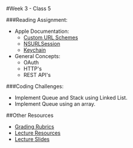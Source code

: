 #Week 3 - Class 5

###Reading Assignment:
* Apple Documentation:
	* [Custom URL Schemes](https://developer.apple.com/library/ios/documentation/iPhone/Conceptual/iPhoneOSProgrammingGuide/Inter-AppCommunication/Inter-AppCommunication.html)
	* [NSURLSession](https://developer.apple.com/library/prerelease/ios/documentation/Foundation/Reference/NSURLSession_class/index.html)
	* [Keychain](https://developer.apple.com/library/ios/documentation/Security/Reference/keychainservices/index.html)
* General Concepts:
	* OAuth
	* HTTP's
	* REST API's
  
###Coding Challenges:
  * Implement Queue and Stack using Linked List.
  * Implement Queue using an array.

##Other Resources
* [Grading Rubrics](../../resources/)
* [Lecture Resources](lecture/)
* [Lecture Slides]()

